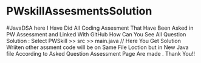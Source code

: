 # PWskillAssesmentsSolution
#JavaDSA
here I Have Did All Coding Assesment That Have Been
Asked in PW Assessment and Linked With GitHub
How Can You See All Question Solution :
Select PWSkill >> src >> main.java 
// Here You Get Solution Wriiten 
other assment code will be on Same File Loction but in New Java file
According to Asked Question Assessment Page Are made .
Thank You!!
